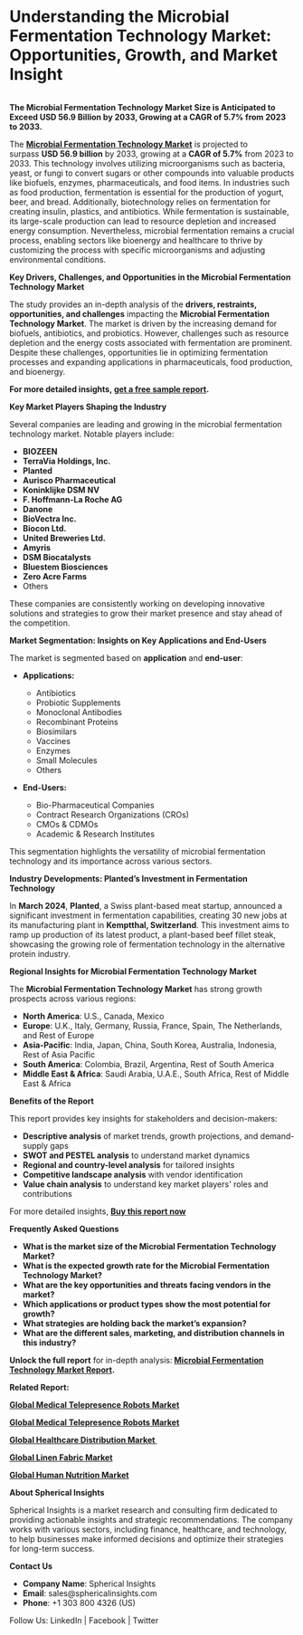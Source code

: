 <div class="wow_read_blog_hdr_img">
<div class="wow_read_blog_hdr_img_innr">
<h1>Understanding the Microbial Fermentation Technology Market: Opportunities, Growth, and Market Insight</h1>
</div>
<div class="wow_main_float_head_img"><img src="https://www.vevioz.com/upload/photos/2025/01/ZYQvKhjG1hTeVnyOphUM_21_12d82c5b6fdebd2f40e160027e01d14f_image.jpg" alt="" /></div>
</div>
<div class="read-blog-container">
<div class="read-blog-desc">
<p class="mb-0"><strong>The Microbial Fermentation Technology Market Size is Anticipated to Exceed USD 56.9 Billion by 2033, Growing at a CAGR of 5.7% from 2023 to 2033.</strong></p>
</div>
<div class="read-content">
<p>The&nbsp;<strong><a href="https://www.sphericalinsights.com/reports/microbial-fermentation-technology-market" target="_blank" rel="noopener">Microbial Fermentation Technology Market</a></strong>&nbsp;is projected to surpass&nbsp;<strong>USD 56.9 billion</strong>&nbsp;by 2033, growing at a&nbsp;<strong>CAGR of 5.7%</strong>&nbsp;from 2023 to 2033. This technology involves utilizing microorganisms such as bacteria, yeast, or fungi to convert sugars or other compounds into valuable products like biofuels, enzymes, pharmaceuticals, and food items. In industries such as food production, fermentation is essential for the production of yogurt, beer, and bread. Additionally, biotechnology relies on fermentation for creating insulin, plastics, and antibiotics. While fermentation is sustainable, its large-scale production can lead to resource depletion and increased energy consumption. Nevertheless, microbial fermentation remains a crucial process, enabling sectors like bioenergy and healthcare to thrive by customizing the process with specific microorganisms and adjusting environmental conditions.</p>
<p><strong>Key Drivers, Challenges, and Opportunities in the Microbial Fermentation Technology Market</strong></p>
<p>The study provides an in-depth analysis of the&nbsp;<strong>drivers, restraints, opportunities, and challenges</strong>&nbsp;impacting the&nbsp;<strong>Microbial Fermentation Technology Market</strong>. The market is driven by the increasing demand for biofuels, antibiotics, and probiotics. However, challenges such as resource depletion and the energy costs associated with fermentation are prominent. Despite these challenges, opportunities lie in optimizing fermentation processes and expanding applications in pharmaceuticals, food production, and bioenergy.</p>
<p><strong>For more detailed insights,&nbsp;<a href="https://www.sphericalinsights.com/request-sample/5981" target="_new" rel="noopener">get a free sample report</a>.</strong></p>
<p><strong>Key Market Players Shaping the Industry</strong></p>
<p>Several companies are leading and growing in the microbial fermentation technology market. Notable players include:</p>
<ul>
<li><strong>BIOZEEN</strong></li>
<li><strong>TerraVia Holdings, Inc.</strong></li>
<li><strong>Planted</strong></li>
<li><strong>Aurisco Pharmaceutical</strong></li>
<li><strong>Koninklijke DSM NV</strong></li>
<li><strong>F. Hoffmann-La Roche AG</strong></li>
<li><strong>Danone</strong></li>
<li><strong>BioVectra Inc.</strong></li>
<li><strong>Biocon Ltd.</strong></li>
<li><strong>United Breweries Ltd.</strong></li>
<li><strong>Amyris</strong></li>
<li><strong>DSM Biocatalysts</strong></li>
<li><strong>Bluestem Biosciences</strong></li>
<li><strong>Zero Acre Farms</strong></li>
<li>Others</li>
</ul>
<p>These companies are consistently working on developing innovative solutions and strategies to grow their market presence and stay ahead of the competition.</p>
<p><strong>Market Segmentation: Insights on Key Applications and End-Users</strong></p>
<p>The market is segmented based on&nbsp;<strong>application</strong>&nbsp;and&nbsp;<strong>end-user</strong>:</p>
<ul>
<li>
<p><strong>Applications:</strong></p>
<ul>
<li>Antibiotics</li>
<li>Probiotic Supplements</li>
<li>Monoclonal Antibodies</li>
<li>Recombinant Proteins</li>
<li>Biosimilars</li>
<li>Vaccines</li>
<li>Enzymes</li>
<li>Small Molecules</li>
<li>Others</li>
</ul>
</li>
<li>
<p><strong>End-Users:</strong></p>
<ul>
<li>Bio-Pharmaceutical Companies</li>
<li>Contract Research Organizations (CROs)</li>
<li>CMOs &amp; CDMOs</li>
<li>Academic &amp; Research Institutes</li>
</ul>
</li>
</ul>
<p>This segmentation highlights the versatility of microbial fermentation technology and its importance across various sectors.</p>
<p><strong>Industry Developments: Planted&rsquo;s Investment in Fermentation Technology</strong></p>
<p>In&nbsp;<strong>March 2024</strong>,&nbsp;<strong>Planted</strong>, a Swiss plant-based meat startup, announced a significant investment in fermentation capabilities, creating 30 new jobs at its manufacturing plant in&nbsp;<strong>Kemptthal, Switzerland</strong>. This investment aims to ramp up production of its latest product, a plant-based beef fillet steak, showcasing the growing role of fermentation technology in the alternative protein industry.</p>
<p><strong>Regional Insights for Microbial Fermentation Technology Market</strong></p>
<p>The&nbsp;<strong>Microbial Fermentation Technology Market</strong>&nbsp;has strong growth prospects across various regions:</p>
<ul>
<li><strong>North America</strong>: U.S., Canada, Mexico</li>
<li><strong>Europe</strong>: U.K., Italy, Germany, Russia, France, Spain, The Netherlands, and Rest of Europe</li>
<li><strong>Asia-Pacific</strong>: India, Japan, China, South Korea, Australia, Indonesia, Rest of Asia Pacific</li>
<li><strong>South America</strong>: Colombia, Brazil, Argentina, Rest of South America</li>
<li><strong>Middle East &amp; Africa</strong>: Saudi Arabia, U.A.E., South Africa, Rest of Middle East &amp; Africa</li>
</ul>
<p><strong>Benefits of the Report</strong></p>
<p>This report provides key insights for stakeholders and decision-makers:</p>
<ul>
<li><strong>Descriptive analysis</strong>&nbsp;of market trends, growth projections, and demand-supply gaps</li>
<li><strong>SWOT and PESTEL analysis</strong>&nbsp;to understand market dynamics</li>
<li><strong>Regional and country-level analysis</strong>&nbsp;for tailored insights</li>
<li><strong>Competitive landscape analysis</strong>&nbsp;with vendor identification</li>
<li><strong>Value chain analysis</strong>&nbsp;to understand key market players' roles and contributions</li>
</ul>
<p>For more detailed insights,&nbsp;<strong><a href="https://www.vevioz.com/read-blog/Buy%20this%20report%20now" target="_blank" rel="noopener">Buy this report now</a></strong></p>
<p><strong>Frequently Asked Questions</strong></p>
<ul>
<li><strong>What is the market size of the Microbial Fermentation Technology Market?</strong></li>
<li><strong>What is the expected growth rate for the Microbial Fermentation Technology Market?</strong></li>
<li><strong>What are the key opportunities and threats facing vendors in the market?</strong></li>
<li><strong>Which applications or product types show the most potential for growth?</strong></li>
<li><strong>What strategies are holding back the market&rsquo;s expansion?</strong></li>
<li><strong>What are the different sales, marketing, and distribution channels in this industry?</strong></li>
</ul>
<p><strong>Unlock the full report</strong>&nbsp;for in-depth analysis:<strong>&nbsp;<a href="https://www.sphericalinsights.com/reports/microbial-fermentation-technology-market" target="_new" rel="noopener">Microbial Fermentation Technology Market Report</a>.</strong></p>
<p><strong>Related Report:</strong></p>
<p><a href="https://www.globenewswire.com/news-release/2024/09/04/2940179/0/en/Global-Medical-Telepresence-Robots-Market-Size-To-Worth-USD-315-56-Million-By-2033-l-CAGR-Of-17-06.html" target="_blank" rel="noopener"><strong>Global Medical Telepresence Robots Market</strong></a></p>
<p><a href="https://www.globenewswire.com/news-release/2024/08/29/2937577/0/en/Global-Healthcare-Cleanroom-Consumables-Market-Size-To-Worth-USD-16-9-Billion-By-2033-CAGR-Of-5-28.html" target="_blank" rel="noopener"><strong>Global Medical Telepresence Robots Market</strong></a></p>
<p><a href="https://www.globenewswire.com/news-release/2024/08/26/2935423/0/en/Global-Healthcare-Distribution-Market-Size-To-Worth-USD-1799-75-Billion-by-2033-CAGR-Of-7-05.html" target="_blank" rel="noopener"><strong>Global Healthcare Distribution Market&nbsp;</strong></a></p>
<p><strong><a href="https://www.sphericalinsights.jp/reports/linen-fabric-market" target="_blank" rel="noopener">Global Linen Fabric Market</a></strong></p>
<p><strong><a href="https://www.sphericalinsights.jp/reports/human-nutrition-market" target="_blank" rel="noopener">Global Human Nutrition Market</a></strong></p>
<p><strong>About Spherical Insights</strong></p>
<p>Spherical Insights is a market research and consulting firm dedicated to providing actionable insights and strategic recommendations. The company works with various sectors, including finance, healthcare, and technology, to help businesses make informed decisions and optimize their strategies for long-term success.</p>
<p><strong>Contact Us</strong></p>
<ul>
<li><strong>Company Name</strong>: Spherical Insights</li>
<li><strong>Email</strong>:&nbsp;<a rel="noopener">sales@sphericalinsights.com</a></li>
<li><strong>Phone</strong>: +1 303 800 4326 (US)</li>
</ul>
<p>Follow Us:&nbsp;<a rel="noopener">LinkedIn</a>&nbsp;|&nbsp;<a rel="noopener">Facebook</a>&nbsp;|&nbsp;<a rel="noopener">Twitter</a></p>
</div>
</div>
